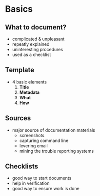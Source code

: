# Basics
## What to document?
- complicated & unpleasant
- repeatly explained
- uninteresting procedures
- used as a checklist

## Template
- 4 basic elements
  1. __Title__
  2. __Metadata__
  3. __What__
  4. __How__

## Sources
- major source of documentation materials
  - screenshots
  - capturing command line
  - levering email
  - mining the trouble reporting systems
 
## Checklists
- good way to start documents
- help in verification
- good way to ensure work is done
